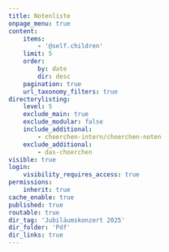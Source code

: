 ```yaml
---
title: Notenliste
onpage_menu: true
content:
    items:
        - '@self.children'
    limit: 5
    order:
        by: date
        dir: desc
    pagination: true
    url_taxonomy_filters: true
directorylisting:
    level: 5
    exclude_main: true
    exclude_modular: false
    include_additional:
        - choerchen-intern/choerchen-noten
    exclude_additional:
        - das-choerchen
visible: true
login:
    visibility_requires_access: true
permissions:
    inherit: true
cache_enable: true
published: true
routable: true
dir_tag: 'Jubiläumskonzert 2025'
dir_folder: 'Pdf'
dir_links: true
---
```



